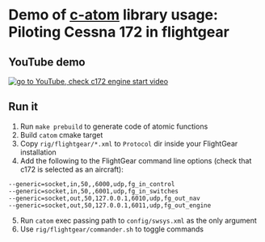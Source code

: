 # Demo of  [**c-atom**](https://github.com/ctlst-tech/c-atom) library usage: Piloting Cessna 172 in flightgear 

## YouTube demo

[![go to YouTube, check c172 engine start video](https://img.youtube.com/vi/OVEkKTiokHU/0.jpg)](https://www.youtube.com/watch?v=OVEkKTiokHU)

## Run it

1. Run ```make prebuild``` to generate code of atomic functions
2. Build ```catom``` cmake target
3. Copy ```rig/flightgear/*.xml``` to ```Protocol``` dir inside your FlightGear installation
4. Add the following to the FlightGear command line options (check that c172 is selected as an aircraft):
```
--generic=socket,in,50,,6000,udp,fg_in_control
--generic=socket,in,50,,6001,udp,fg_in_switches
--generic=socket,out,50,127.0.0.1,6010,udp,fg_out_nav
--generic=socket,out,50,127.0.0.1,6011,udp,fg_out_engine
```
5. Run ```catom``` exec passing path to ```config/swsys.xml``` as the only argument
6. Use ```rig/flightgear/commander.sh``` to toggle commands
